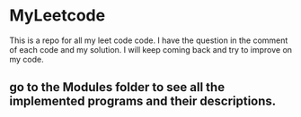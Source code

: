 # MyLeetcode
This is a repo for all my leet code code. I have the question in the comment of each code and my solution. I will keep coming back and try to improve on my code.

## go to the Modules folder to see all the implemented programs and their descriptions.
